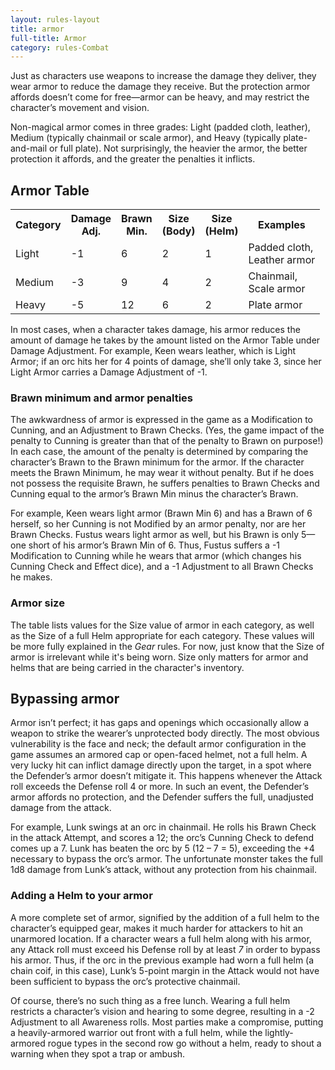 ```yaml
---
layout: rules-layout
title: armor
full-title: Armor
category: rules-Combat
---
```


Just as characters use weapons to increase the damage they deliver, they wear armor to reduce the damage they receive. But the protection armor affords doesn’t come for free—armor can be heavy, and may restrict the character’s movement and vision.

Non-magical armor comes in three grades: Light (padded cloth, leather), Medium (typically chainmail or scale armor), and Heavy (typically plate-and-mail or full plate). Not surprisingly, the heavier the armor, the better protection it affords, and the greater the penalties it inflicts.

## Armor Table
<table>
  <tr>
    <th>Category</th>
    <th>Damage<br>Adj.</th>
    <th>Brawn<br>Min.</th>
    <th>Size<br>(Body)</th>
    <th>Size<br>(Helm)</th>
    <th>Examples</th>
  </tr>
  <tr>
    <td>Light</td>
    <td>-1</td>
    <td>6</td>
    <td>2</td>
    <td>1</td>
    <td>Padded cloth,<br>Leather armor</td>
  </tr>
  <tr>
    <td>Medium</td>
    <td>-3</td>
    <td>9</td>
    <td>4</td>
    <td>2</td>
    <td>Chainmail,<br>Scale armor</td>
  </tr>
  <tr>
    <td>Heavy</td>
    <td>-5</td>
    <td>12</td>
    <td>6</td>
    <td>2</td>
    <td>Plate armor</td>
  </tr>
</table>

In most cases, when a character takes damage, his armor reduces the amount of damage he takes by the amount listed on the Armor Table under Damage Adjustment. For example, Keen wears leather, which is Light Armor; if an orc hits her for 4 points of damage, she’ll only take 3, since her Light Armor carries a Damage Adjustment of -1.

### Brawn minimum and armor penalties
The awkwardness of armor is expressed in the game as a Modification to Cunning, and an Adjustment to Brawn Checks. (Yes, the game impact of the penalty to Cunning is greater than that of the penalty to Brawn on purpose!) In each case, the amount of the penalty is determined by comparing the character’s Brawn to the Brawn minimum for the armor. If the character meets the Brawn Minimum, he may wear it without penalty. But if he does not possess the requisite Brawn, he suffers penalties to Brawn Checks and Cunning equal to the armor’s Brawn Min minus the character’s Brawn.

For example, Keen wears light armor (Brawn Min 6) and has a Brawn of 6 herself, so her Cunning is not Modified by an armor penalty, nor are her Brawn Checks. Fustus wears light armor as well, but his Brawn is only 5&mdash;one short of his armor’s Brawn Min of 6. Thus, Fustus suffers a -1 Modification to Cunning while he wears that armor (which changes his Cunning Check and Effect dice), and a -1 Adjustment to all Brawn Checks he makes.

### Armor size
The table lists values for the Size value of armor in each category, as well as the Size of a full Helm appropriate for each category. These values will be more fully explained in the _Gear_ rules. For now, just know that the Size of armor is irrelevant while it's being worn. Size only matters for armor and helms that are being carried in the character's inventory.

## Bypassing armor
Armor isn’t perfect; it has gaps and openings which occasionally allow a weapon to strike the wearer’s unprotected body directly. The most obvious vulnerability is the face and neck; the default armor configuration in the game assumes an armored cap or open-faced helmet, not a full helm. A very lucky hit can inflict damage directly upon the target, in a spot where the Defender’s armor doesn’t mitigate it. This happens whenever the Attack roll exceeds the Defense roll 4 or more. In such an event, the Defender’s armor affords no protection, and the Defender suffers the full, unadjusted damage from the attack.

For example, Lunk swings at an orc in chainmail. He rolls his Brawn Check in the attack Attempt, and scores a 12; the orc’s Cunning Check to defend comes up a 7. Lunk has beaten the orc by 5 (12 – 7 = 5), exceeding the +4 necessary to bypass the orc’s armor. The unfortunate monster takes the full 1d8 damage from Lunk’s attack, without any protection from his chainmail.

### Adding a Helm to your armor
A more complete set of armor, signified by the addition of a full helm to the character’s equipped gear, makes it much harder for attackers to hit an unarmored location. If a character wears a full helm along with his armor, any Attack roll must exceed his Defense roll by at least _7_ in order to bypass his armor. Thus, if the orc in the previous example had worn a full helm (a chain coif, in this case), Lunk’s 5-point margin in the Attack would not have been sufficient to bypass the orc’s protective chainmail.

Of course, there’s no such thing as a free lunch. Wearing a full helm restricts a character’s vision and hearing to some degree, resulting in a -2 Adjustment to all Awareness rolls. Most parties make a compromise, putting a heavily-armored warrior out front with a full helm, while the lightly-armored rogue types in the second row go without a helm, ready to shout a warning when they spot a trap or ambush.

